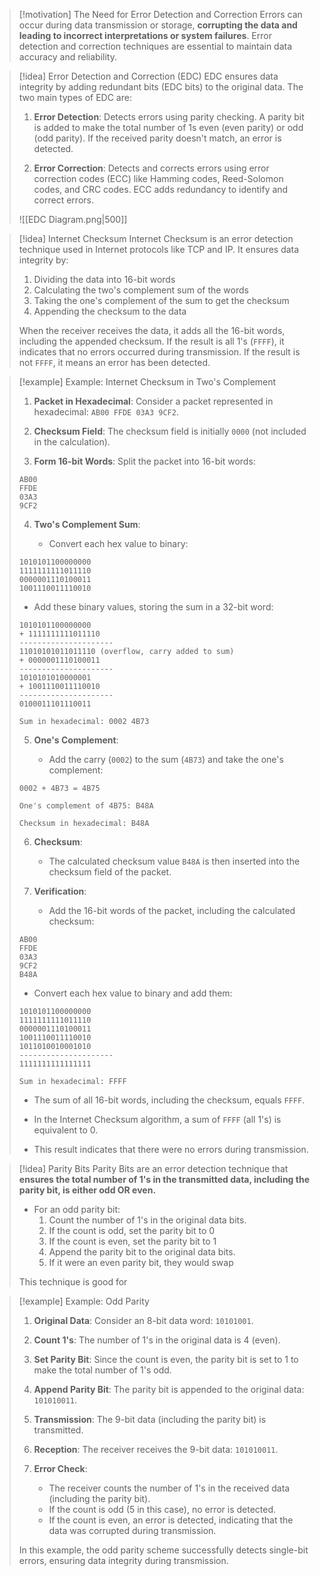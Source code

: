 > [!motivation] The Need for Error Detection and Correction
> Errors can occur during data transmission or storage, **corrupting the data and leading to incorrect interpretations or system failures**. Error detection and correction techniques are essential to maintain data accuracy and reliability.

> [!idea] Error Detection and Correction (EDC)
> EDC ensures data integrity by adding redundant bits (EDC bits) to the original data. The two main types of EDC are:
>
> 1. **Error Detection**: Detects errors using parity checking. A parity bit is added to make the total number of 1s even (even parity) or odd (odd parity). If the received parity doesn't match, an error is detected.
>
> 2. **Error Correction**: Detects and corrects errors using error correction codes (ECC) like Hamming codes, Reed-Solomon codes, and CRC codes. ECC adds redundancy to identify and correct errors.
> 
> ![[EDC Diagram.png|500]]



> [!idea] Internet Checksum
> Internet Checksum is an error detection technique used in Internet protocols like TCP and IP. It ensures data integrity by:
> 
> 1. Dividing the data into 16-bit words
> 2. Calculating the two's complement sum of the words
> 3. Taking the one's complement of the sum to get the checksum
> 4. Appending the checksum to the data
> 
> When the receiver receives the data, it adds all the 16-bit words, including the appended checksum. If the result is all 1's (`FFFF`), it indicates that no errors occurred during transmission. If the result is not `FFFF`, it means an error has been detected.



> [!example] Example: Internet Checksum in Two's Complement
> 
> 1. **Packet in Hexadecimal**: Consider a packet represented in hexadecimal: `AB00 FFDE 03A3 9CF2`.
> 
> 2. **Checksum Field**: The checksum field is initially `0000` (not included in the calculation).
> 
> 3. **Form 16-bit Words**: Split the packet into 16-bit words:
> 
> ```
> AB00
> FFDE
> 03A3
> 9CF2
> ```
> 
> 4. **Two's Complement Sum**:
> 
>    - Convert each hex value to binary:
> 
> ```
> 1010101100000000
> 1111111111011110
> 0000001110100011
> 1001110011110010
> ```
> 
>    - Add these binary values, storing the sum in a 32-bit word:
> 
> ```
> 1010101100000000
> + 1111111111011110
> ---------------------
> 11010101011011110 (overflow, carry added to sum)
> + 0000001110100011
> ---------------------
> 1010101010000001
> + 1001110011110010
> ---------------------
> 0100011101110011
> 
> Sum in hexadecimal: 0002 4B73
> ```
> 
> 5. **One's Complement**:
> 
>    - Add the carry (`0002`) to the sum (`4B73`) and take the one's complement:
> 
> ```
> 0002 + 4B73 = 4B75
> 
> One's complement of 4B75: B48A
> 
> Checksum in hexadecimal: B48A
> ```
> 
> 6. **Checksum**:
> 
>    - The calculated checksum value `B48A` is then inserted into the checksum field of the packet.
> 
> 7. **Verification**:
> 
>    - Add the 16-bit words of the packet, including the calculated checksum:
> 
> ```
> AB00
> FFDE
> 03A3
> 9CF2
> B48A
> ```
> 
>    - Convert each hex value to binary and add them:
> 
> ```
> 1010101100000000
> 1111111111011110
> 0000001110100011
> 1001110011110010
> 1011010010001010
> ---------------------
> 1111111111111111
> 
> Sum in hexadecimal: FFFF
> ```
> 
>    - The sum of all 16-bit words, including the checksum, equals `FFFF`.
> 
>    - In the Internet Checksum algorithm, a sum of `FFFF` (all 1's) is equivalent to 0.
> 
>    - This result indicates that there were no errors during transmission.

> [!idea] Parity Bits
> Parity Bits are an error detection technique that **ensures the total number of 1's in the transmitted data, including the parity bit, is either odd OR even.**
> 
> - For an odd parity bit:
> 	1. Count the number of 1's in the original data bits.
> 	2. If the count is odd, set the parity bit to 0 
> 	3. If the count is even, set the parity bit to 1
> 	4. Append the parity bit to the original data bits.
> 	5. If it were an even parity bit, they would swap
> 
> This technique is good for 

> [!example] Example: Odd Parity
> 
> 1. **Original Data**: Consider an 8-bit data word: `10101001`.
> 
> 2. **Count 1's**: The number of 1's in the original data is 4 (even).
> 
> 3. **Set Parity Bit**: Since the count is even, the parity bit is set to 1 to make the total number of 1's odd.
> 
> 4. **Append Parity Bit**: The parity bit is appended to the original data: `101010011`.
> 
> 5. **Transmission**: The 9-bit data (including the parity bit) is transmitted.
> 
> 6. **Reception**: The receiver receives the 9-bit data: `101010011`.
> 
> 7. **Error Check**:
>    - The receiver counts the number of 1's in the received data (including the parity bit).
>    - If the count is odd (5 in this case), no error is detected.
>    - If the count is even, an error is detected, indicating that the data was corrupted during transmission.
> 
> In this example, the odd parity scheme successfully detects single-bit errors, ensuring data integrity during transmission.

